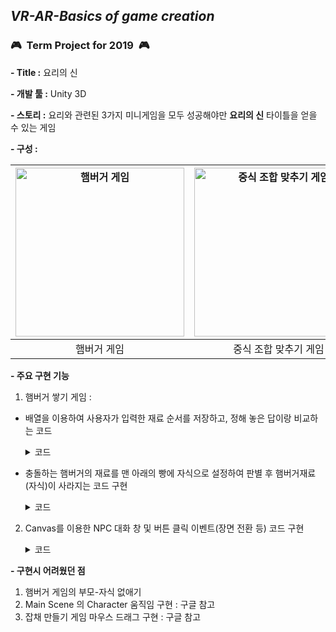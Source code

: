 ## *VR-AR-Basics of game creation*
### :video_game:&nbsp;&nbsp;**Term Project for 2019**&nbsp;&nbsp;:video_game:			

**\- Title :** 요리의 신				

**\- 개발 툴 :** Unity 3D

**\- 스토리 :** 요리와 관련된 3가지 미니게임을 모두 성공해야만 **요리의 신** 타이틀을 얻을 수 있는 게임				

**\- 구성 :**				

      
 |<img width="270" alt="햄버거 게임" src="https://user-images.githubusercontent.com/101172040/201835580-7e2e3ed1-739e-4b8c-aa06-67fdb09ec7e8.png"> |<img width="270" alt="중식 조합 맞추기 게임" src="https://user-images.githubusercontent.com/101172040/201835736-ffd8bffb-88b0-40e9-9e6e-2e487d50baca.png">|<img width="270" alt="잡채 만들기 게임" src="https://user-images.githubusercontent.com/101172040/201835783-233e871b-f72a-44ed-930f-976b97be2029.png">|
|:-----:|:----------:|:-------:
|햄버거 게임|중식 조합 맞추기 게임|잡채 만들기 게임|

**- 주요 구현 기능**        

1. 햄버거 쌓기 게임 :


- 배열을 이용하여 사용자가 입력한 재료 순서를 저장하고, 정해 놓은 답이랑 비교하는 코드
	<details>
	<summary>코드</summary>

	``` C
	if(Input.GetKeyDown(KeyCode.Return) // Enter
		{
			if(burger[0] == answer[0] && burger[1] == answer[1] && burger[2] == answer[2]
				&& burger[3] == answer[4] && burger[4] == answer[5] && burger[5] == answer[5])  
			{
				bulgogi_cnt++;
				for(int i = 0 ; i < 4 ; i++)
					{
					burger[i] = 0;
					}
			}
		}
	```
	</details>
           
- 충돌하는 햄버거의 재료를 맨 아래의 빵에 자식으로 설정하여 판별 후 햄버거재료(자식)이 사라지는 코드 구현
	<details>
	<summary>코드</summary>

	``` C
	Public class Colli : MonoBehaviour
	{
		GameObject base bread = null ;
		void Start()
		{
			base bread = GameObject.Find(“base bread”);
		}

		void OnCollisionEnter(Collision coll)
		{
			this.transform.parent = base bread.transform;
		}
		
		...

		foreach(Transform child in transform)
		{
			GameObject.Destroy(child.gameObject);
		}
		//초기화
		i=0;
	}
	```
	</details>
              
2. Canvas를 이용한 NPC 대화 창 및 버튼 클릭 이벤트(장면 전환 등) 코드 구현
	<details>
	<summary>코드</summary>

	``` C
	public class Dialogue
	{
		[TextArea]
		public string dialogue;
		public Sprite cg;
	}

	public class changeScene1 : MonoBehaviour
	{
		[SerializeField] private SpriteRenderer sprite_StandingCG;
		[SerializeField] private SpriteRenderer sprite_DialogueBox;
		[SerializeField] private Text txt_Dialogue;

		private bool isDialogue = false;
		private int cnt = 0;
		[SerializeField] private Dialogue[] dialogue;

		private void OnOff(bool _flag)
		{
			sprite_DialogueBox.gameObject.SetActive(_flag);
			sprite_StandingCG.gameObject.SetActive(_flag);
			txt_Dialogue.gameObject.SetActive(_flag);
			isDialogue(_flag);
		}

		private void NextDialogue()
		{
			txt_Dialogue.text = dialogue[cnt].dialogue;
			sprite_StandingCG.sprite = dialogue[cnt].cg;
			cnt++;
		}

		private void Start()
		{
			cnt = 0;
			isDialogue = true;
		}

		void Update()
		{
			if(isDialogue)
			{
				if(Input.GetKeyDown(KeyCode.Space))
				{
					if(cnt < dialogue.Length)
						NextDialogue();
					else
					{
						OnOff(false);
						SceneManager.LoadScene(1); //장면전환
					}
				}
			}
		}
	}
	```
	</details>


	
              
**- 구현시 어려웠던 점** 
1. 햄버거 게임의 부모-자식 없애기
2. Main Scene 의 Character 움직임 구현 : 구글 참고
3. 잡채 만들기 게임 마우스 드래그 구현 : 구글 참고
